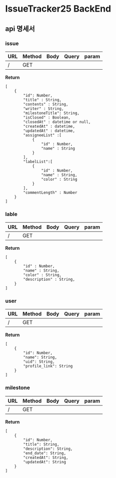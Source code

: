# IssueTracker25 BackEnd

## api 명세서

### issue

| URL | Method | Body | Query | param |
| --- | ------ | ---- | ----- | ----- |
| /   | GET    |      |       |       |

**Return**

```
[
    {
        "id": Number,
        "title" : String,
        "contents" : String,
        "writer" : String,
        "milestoneTitle": String,
        "isClosed" : Boolean,
        "closedAt" : datetime or null,
        "createdAt" : datetime,
        "updatedAt" : datetime,
        "assigneeList" :[
            {
                "id" : Number,
                "name" : String
            }
        ],
        "labelList":[
            {
                "id" : Number,
                "name" : String,
                "color" : String
            }
        ],
        "commentLength" : Number
    }
]

```

### lable

| URL | Method | Body | Query | param |
| --- | ------ | ---- | ----- | ----- |
| /   | GET    |      |       |       |

**Return**

```
[
    {
        "id" : Number,
        "name" : String,
        "color" : String,
        "description" : String,
    }
]
```

### user

| URL | Method | Body | Query | param |
| --- | ------ | ---- | ----- | ----- |
| /   | GET    |      |       |       |

**Return**

```
[
    {
        "id": Number,
        "name": String,
        "uid": String,
        "profile_link": String
    }
]
```

### milestone

| URL | Method | Body | Query | param |
| --- | ------ | ---- | ----- | ----- |
| /   | GET    |      |       |       |

**Return**

```
[
    {
        "id": Number,
        "title": String,
        "description": String,
        "end_date": String,
        "createdAt": String,
        "updatedAt": String
    }
]
```
